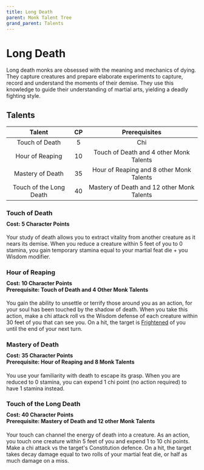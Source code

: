 ```yaml
---
title: Long Death
parent: Monk Talent Tree
grand_parent: Talents
---
```


# Long Death
Long death monks are obsessed with the meaning and mechanics of dying. They capture creatures and prepare elaborate experiments to capture, record and understand the moments of their demise. They use this knowledge to guide their understanding of martial arts, yielding a deadly fighting style.

## Talents

| Talent | CP | Prerequisites |
|:------:|:--:|:-------------:|
| Touch of Death          | 5  | Chi |
| Hour of Reaping         | 10 | Touch of Death and 4 other Monk Talents |
| Mastery of Death        | 35 | Hour of Reaping and 8 other Monk Talents |
| Touch of the Long Death | 40 | Mastery of Death and 12 other Monk Talents |

### Touch of Death

<div style="margin-top:-10px;"></div>

#### **Cost:** 5 Character Points
Your study of death allows you to extract vitality from another creature as it nears its demise. When you reduce a creature within 5 feet of you to 0 stamina, you gain temporary stamina equal to your martial feat die + you Wisdom modifier.

### Hour of Reaping

<div style="margin-top:-10px;"></div>

#### **Cost:** 10 Character Points<br>**Prerequisite:** Touch of Death and 4 Other Monk Talents
You gain the ability to unsettle or terrify those around you as an action, for your soul has been touched by the shadow of death. When you take this action, make a chi attack roll vs the Wisdom defense of each creature within 30 feet of you that can see you. On a hit, the target is [Frightened](https://stormchaserroleplaying.com/stormchaserRPG/Conditions/Frightened/) of you until the end of your next turn.

### Mastery of Death

<div style="margin-top:-10px;"></div>

#### **Cost:** 35 Character Points<br>**Prerequisite:** Hour of Reaping and 8 Monk Talents
You use your familiarity with death to escape its grasp. When you are reduced to 0 stamina, you can expend 1 chi point (no action required) to have 1 stamina instead.

### Touch of the Long Death

<div style="margin-top:-10px;"></div>

#### **Cost:** 40 Character Points<br>**Prerequisite:** Mastery of Death and 12 other Monk Talents
Your touch can channel the energy of death into a creature. As an action, you touch one creature within 5 feet of you and expend 1 to 10 chi points. Make a chi attack vs the target's Constitution defence. On a hit, the target takes decay damage equal to two rolls of your martial feat die, or half as much damage on a miss.
